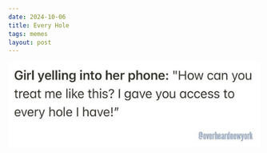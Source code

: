 ```yaml
---
date: 2024-10-06
title: Every Hole
tags: memes
layout: post
---
```


![every-hole.png](https://raw.githubusercontent.com/muneer78/muneer78.github.io/master/images/every-hole.png)